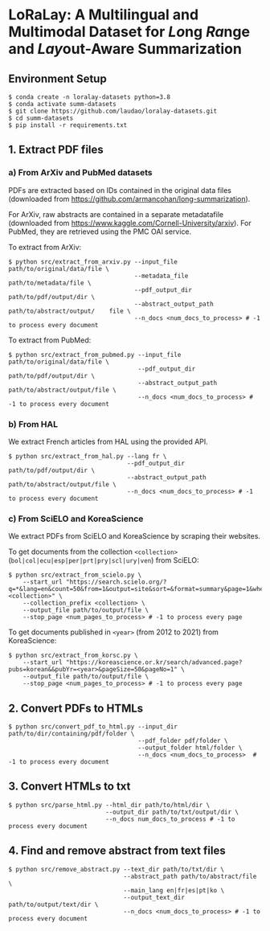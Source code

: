 # LoRaLay: A Multilingual and Multimodal Dataset for *Lo*ng *Ra*nge and *Lay*out-Aware Summarization

## Environment Setup 

~~~shell
$ conda create -n loralay-datasets python=3.8
$ conda activate summ-datasets 
$ git clone https://github.com/laudao/loralay-datasets.git
$ cd summ-datasets
$ pip install -r requirements.txt
~~~

## 1. Extract PDF files 

### a) From ArXiv and PubMed datasets

PDFs are extracted based on IDs contained in the original data files (downloaded from https://github.com/armancohan/long-summarization). 

For ArXiv, raw abstracts are contained in a separate metadatafile (downloaded from https://www.kaggle.com/Cornell-University/arxiv). For PubMed, they are retrieved using the PMC OAI service. 


To extract from ArXiv:
~~~shell
$ python src/extract_from_arxiv.py --input_file path/to/original/data/file \
                                   --metadata_file path/to/metadata/file \
                                   --pdf_output_dir path/to/pdf/output/dir \
                                   --abstract_output_path path/to/abstract/output/    file \
                                   --n_docs <num_docs_to_process> # -1 to process every document
~~~

To extract from PubMed:
~~~shell
$ python src/extract_from_pubmed.py --input_file path/to/original/data/file \
                                    --pdf_output_dir path/to/pdf/output/dir \
                                    --abstract_output_path path/to/abstract/output/file \
                                    --n_docs <num_docs_to_process> # -1 to process every document
~~~

### b) From HAL

We extract French articles from HAL using the provided API.

~~~shell
$ python src/extract_from_hal.py --lang fr \
                                 --pdf_output_dir path/to/pdf/output/dir \
                                 --abstract_output_path path/to/abstract/output/file \
                                 --n_docs <num_docs_to_process> # -1 to process every document
~~~

### c) From SciELO and KoreaScience

We extract PDFs from SciELO and KoreaScience by scraping their websites.

To get documents from the collection `<collection>` (`bol|col|ecu|esp|per|prt|pry|scl|ury|ven`) from SciELO:

~~~shell
$ python src/extract_from_scielo.py \
    --start_url "https://search.scielo.org/?q=*&lang=en&count=50&from=1&output=site&sort=&format=summary&page=1&where=&filter%5Bin%5D%5B%5D=<collection>" \
    --collection_prefix <collection> \
    --output_file path/to/output/file \
    --stop_page <num_pages_to_process> # -1 to process every page
~~~

To get documents published in `<year>` (from 2012 to 2021) from KoreaScience:

~~~shell
$ python src/extract_from_korsc.py \
    --start_url "https://koreascience.or.kr/search/advanced.page?pubs=korean&&pubYr=<year>&pageSize=50&pageNo=1" \
    --output_file path/to/output/file \
    --stop_page <num_pages_to_process> # -1 to process every page
~~~


## 2. Convert PDFs to HTMLs

~~~shell
$ python src/convert_pdf_to_html.py --input_dir path/to/dir/containing/pdf/folder \
                                    --pdf_folder pdf/folder \
                                    --output_folder html/folder \
                                    --n_docs <num_docs_to_process>  # -1 to process every document
~~~

## 3. Convert HTMLs to txt

~~~shell
$ python src/parse_html.py --html_dir path/to/html/dir \
                           --output_dir path/to/txt/output/dir \
                           --n_docs num_docs_to_process # -1 to process every document
~~~

## 4. Find and remove abstract from text files 

~~~
$ python src/remove_abstract.py --text_dir path/to/txt/dir \
                                --abstract_path path/to/abstract/file \
                                --main_lang en|fr|es|pt|ko \ 
                                --output_text_dir path/to/output/text/dir \
                                --n_docs <num_docs_to_process> # -1 to process every document
~~~

